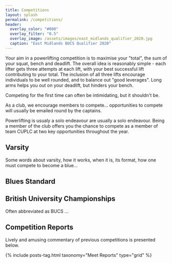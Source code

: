 ```yaml
---
title: Competitions
layout: splash
permalink: /competitions/
header:
  overlay_color: "#000"
  overlay_filter: "0.5"
  overlay_image: /assets/images/east_midlands_qualifier_2020.jpg
  caption: "East Midlands BUCS Qualifier 2020"
---
```


Your aim in a powerlifting competition is to maximise your "total", the sum of your squat, bench and deadlift. The overall idea is reasonably simple - each lifter gets three attempts at each lift, with your best successful lift contributing to your total. The inclusion of all three lifts encourage individuals to be well rounded, and to balance out "good leverages". Long arms helps you out on your deadlift, but hinders your bench.

Competing for the first time can often be intimidating, but it shouldn't be.

As a club, we encourage members to compete... opportunities to compete will usually be emailed round by the captains.

Powerlifting is usualy a solo endeavour are usually a solo endeavour. Being a member of the club offers you the chance to compete as a member of team CUPLC at two key opportunities throughout the year.

## Varsity

Some words about varsity, how it works, when it is, its format, how one must compete to become a blue...

## Blues Standard

## British University Championships

Often abbreviated as BUCS ...



## Competition Reports

Lively and amusing commentary of previous competitions is presented below.

<div class="entries-{{ grid }}">
  {% include posts-tag.html taxonomy="Meet Reports" type="grid" %}
</div>
